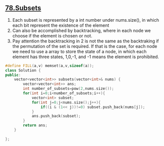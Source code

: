 ## [78.Subsets](https://leetcode.com/problems/subsets/)
1. Each subset is represented by a int number under nums.size(), in which each bit represent the existence of the element
2. Can also be accomplished by backtracking, where in each node we choose if the element is chosen or not.
3. Pay attention the backtracking in 2 is not the same as the backtraking if the permutation of the set is required. If that is the case, for each node we need to use a array to store the state of a node, in which each element has three states, 1,0,-1, and -1 means the element is prohibited.
```c++
#define FILL(a,v) memset(a,v,sizeof(a));
class Solution {
public:
    vector<vector<int>> subsets(vector<int>& nums) {
        vector<vector<int>> ans;
        int number_of_subsets=pow(2,nums.size());
        for(int i=0;i<number_of_subsets;i++){
            vector<int> subset;
            for(int j=0;j<nums.size();j++){
                if((i & (1<< j))!=0) subset.push_back(nums[j]);
            }
            ans.push_back(subset);
        }
        return ans;       
    }
     
};
```
